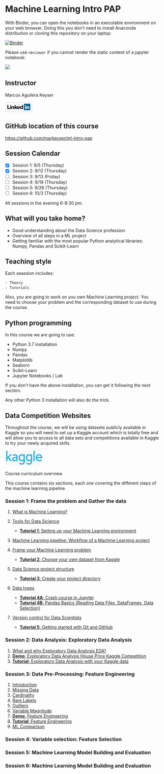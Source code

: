 # Machine Learning Intro PAP

With Binder, you can open the notebooks in an executable environment on your web browser. Doing this you don't need to install Anaconda distribution or cloning this repository on your laptop:

[![Binder](https://mybinder.org/badge_logo.svg)](https://mybinder.org/v2/gh/markeyser/ml-intro-pap/master)

Please use `nbviewer` if you cannot render the static content of a jupyter notebook:

[![](https://user-images.githubusercontent.com/2791223/29387450-e5654c72-8294-11e7-95e4-090419520edb.png)](https://nbviewer.jupyter.org/)

## Instructor

Marcos Aguilera Keyser 

[![](/imgs/linkedin.png)](https://www.linkedin.com/in/markeyser/)

## GitHub location of this course

https://github.com/markeyser/ml-intro-pap

## Session Calendar

- [X] Session 1: 9/5 (Thursday)
- [X] Session 2: 9/12 (Thursday)
- [ ] Session 3: 9/13 (Friday)
- [ ] Session 4: 9/19 (Thursday)
- [ ] Session 5: 9/26 (Thursday)
- [ ] Session 6: 10/3 (Thursday)

All sessions in the evening 6-8:30 pm.

## What will you take home?

- Good understanding about the Data Science profession
- Overview of all steps in a ML project
- Getting familiar with the most popular Python analytical libraries: Numpy, Pandas and Scikit-Learn

## Teaching style

Each seassion includes:

    - Theory
    - Tutorials 
    
Also, you are going to work on you own Machine Learning project. You need to choose your problem and the corresponding dataset to use during the course.

## Python programming

In this course we are going to use:

- Python 3.7 installation
- Numpy
- Pandas
- Matplotlib
- Seaborn
- Scikit-Learn
- Jupyter Notebooks / Lab

If you don't have the above installation, you can get it following the next section.

Any other Python 3 installation will also do the trick.

## Data Competition Websites

Throughout the course, we will be using datasets publicly available in Kaggle so you will need to set up a Kaggle account which is totally free and will allow you to access to all data sets and competitions available in Kaggle to try your newly acquired skills. 

[![](/imgs/kagglelogo.png)](https://www.kaggle.com/)

 Course curriculum overview

This course contains six sections, each one covering the different steps of the machine learning pipeline. 

### Session 1: Frame the problem and Gather the data

1. [What is Machine Learning?](https://github.com/markeyser/ml-intro-pap/blob/master/notes-S1/01-What-is-Machine-Learning.ipynb)
2. [Tools for Data Sicience](https://github.com/markeyser/ml-intro-pap/blob/master/notes-S1/02-Tools-for-Data-Science.ipynb)
    - [**Tutorial 1**: Setting up your Machine Learning environment](https://github.com/markeyser/ml-intro-pap/blob/master/notes-S1/Tutorial-1-Setting-up-ML-Environment.ipynb)
3. [Machine Learning pipeline: Workflow of a Machine Learning project](https://github.com/markeyser/ml-intro-pap/blob/master/notes-S1/03-Machine-Learning-pipeline.ipynb)
4. [Frame your Machine Learning problem](https://github.com/markeyser/ml-intro-pap/blob/master/notes-S1/04-Frame-your-ML-%20problem.ipynb)
    - [**Tutorial 2**: Choose your own dataset from Kaggle](https://github.com/markeyser/ml-intro-pap/blob/master/notes-S1/Tutorial-02-Data-from-Kaggle.ipynb)

5. [Data Science project structure](https://github.com/markeyser/ml-intro-pap/blob/master/notes-S1/05-Data-Science-project-structure.ipynb)
    - [**Tutorial 3**: Create your project directory](https://github.com/markeyser/ml-intro-pap/blob/master/notes-S1/05-Data-Science-project-structure.ipynb)
6. [Data types](https://github.com/markeyser/ml-intro-pap/blob/master/notes/06-Data-Types.ipynb)
    - [**Tutorial 4A**: Crash course in Jupyter](https://github.com/markeyser/ml-intro-pap/blob/master/notes-S1/Tutorial-04A-Jupyter-Crash-Course.ipynb)
    - [**Tutorial 4B**: Pandas Basics (Reading Data Files, DataFrames, Data Selection)](https://github.com/markeyser/ml-intro-pap/blob/master/notes-S1/Tutorial-04B-Pandas-Basics.ipynb)
6. [Version control for Data Scientists](https://github.com/markeyser/ml-intro-pap/blob/master/notes-S1/05-Data-Science-project-structure.ipynb)
    - [**Tutorial 5**: Getting started with Git and GitHub](https://github.com/markeyser/ml-intro-pap/blob/master/notes-S1/05-Data-Science-project-structure.ipynb)

### Session 2: Data Analysis: Exploratory Data Analysis

1. [What and why Exploratory Data Analysis EDA?](https://github.com/markeyser/ml-intro-pap/blob/master/notes-S2/01-Introduction.ipynb)
2. [**Demo**: Exploratory Data Analysis House Price Kaggle Competition](https://github.com/markeyser/ml-intro-pap/blob/master/notes-S2/02-Demo-Data-Analysis.ipynb)
3. [**Tutorial:** Exploratory Data Analysis with your Kaggle data](https://github.com/markeyser/ml-intro-pap/blob/master/notes-S2/03-Tutorial-Data-Analysis.ipynb)

### Session 3: Data Pre-Processing: Feature Engineering

1. [Introduction](https://github.com/markeyser/ml-intro-pap/blob/master/notes-S3/01-Introduction.ipynb)
2. [Missing Data](https://github.com/markeyser/ml-intro-pap/blob/master/notes-S3/02-Missing-Data.ipynb)
3. [Cardinality](https://github.com/markeyser/ml-intro-pap/blob/master/notes-S3/03-Cardinality-Categorical-Variables.ipynb)
4. [Rare Labels](https://github.com/markeyser/ml-intro-pap/blob/master/notes-S3/04-Rare-Labels.ipynb)
5. [Outliers](https://github.com/markeyser/ml-intro-pap/blob/master/notes-S3/05-Outliers.ipynb)
6. [Variable Magnitude](https://github.com/markeyser/ml-intro-pap/blob/master/notes-S3/06-Variable-Magnitude.ipynb)
7. [**Demo**: Feature Engineering](https://github.com/markeyser/ml-intro-pap/blob/master/notes-S3/07-Demo-Feature-Engineering.ipynb)
8. [**Tutorial**: Feature Engineering](https://github.com/markeyser/ml-intro-pap/blob/master/notes-S3/08-Tutorial-Feature-Engineering.ipynb)
7. [ML Comparison](https://github.com/markeyser/ml-intro-pap/blob/master/notes-S3/ML-Comparison.pdf)

### Session 4: Variable selection: Feature Selection
### Session 5: Machine Learning Model Building and Evaluation
### Session 6: Machine Learning Model Building and Evaluation
